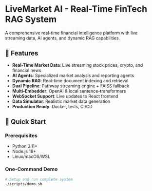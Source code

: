 # LiveMarket AI - Real-Time FinTech RAG System

A comprehensive real-time financial intelligence platform with live streaming data, AI agents, and dynamic RAG capabilities.

## 🚀 Features

- **Real-Time Market Data**: Live streaming stock prices, crypto, and financial news
- **AI Agents**: Specialized market analysis and reporting agents
- **Dynamic RAG**: Real-time document indexing and retrieval
- **Dual Pipeline**: Pathway streaming engine + FAISS fallback
- **Multi-Embedder**: OpenAI & local sentence-transformers
- **WebSocket Support**: Live updates to React frontend
- **Data Simulator**: Realistic market data generation
- **Production Ready**: Docker, tests, CI/CD

## 🏃 Quick Start

### Prerequisites
- Python 3.11+
- Node.js 18+
- Linux/macOS/WSL

### One-Command Demo
```bash
# Setup and run complete system
./scripts/demo.sh